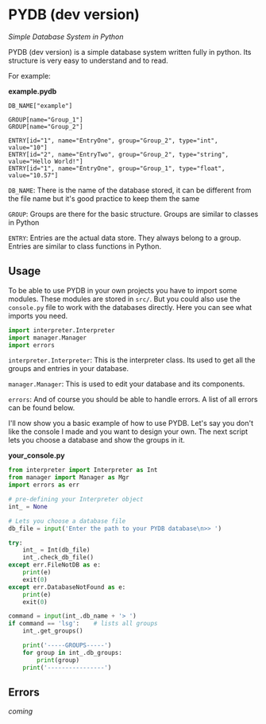 # PYDB (dev version)
*Simple Database System in Python*

PYDB (dev version) is a simple database system written fully in python.
Its structure is very easy to understand and to read.

For example:

**example.pydb**
```
DB_NAME["example"]

GROUP[name="Group_1"]
GROUP[name="Group_2"]

ENTRY[id="1", name="EntryOne", group="Group_2", type="int", value="10"]
ENTRY[id="2", name="EntryTwo", group="Group_2", type="string", value="Hello World!"]
ENTRY[id="1", name="EntryOne", group="Group_1", type="float", value="10.57"]
```

`DB_NAME`: There is the name of the database stored, it can be different from the file name but it's good practice to keep them the same

`GROUP`: Groups are there for the basic structure. Groups are similar to classes in Python

`ENTRY`: Entries are the actual data store. They always belong to a group. Entries are similar to class functions in Python.

## Usage
To be able to use PYDB in your own projects you have to import some modules.
These modules are stored in `src/`. But you could also use the `console.py` file to work with the databases directly.
Here you can see what imports you need.

```python
import interpreter.Interpreter
import manager.Manager
import errors
```

`interpreter.Interpreter`: This is the interpreter class. Its used to get all the groups and entries in your database.

`manager.Manager`: This is used to edit your database and its components.

`errors`: And of course you should be able to handle errors. A list of all errors can be found below.

I'll now show you a basic example of how to use PYDB.
Let's say you don't like the console I made and you want to design your own.
The next script lets you choose a database and show the groups in it.

**your_console.py**
```python
from interpreter import Interpreter as Int
from manager import Manager as Mgr
import errors as err

# pre-defining your Interpreter object
int_ = None

# Lets you choose a database file
db_file = input('Enter the path to your PYDB database\n>> ')

try:
    int_ = Int(db_file)
    int_.check_db_file()
except err.FileNotDB as e:
    print(e)
    exit(0)
except err.DatabaseNotFound as e:
    print(e)
    exit(0)

command = input(int_.db_name + '> ')
if command == 'lsg':    # lists all groups
    int_.get_groups()

    print('-----GROUPS-----')
    for group in int_.db_groups:
        print(group)
    print('----------------')
```

## Errors
*coming*
